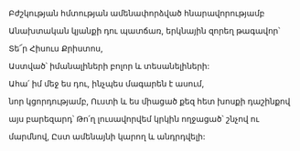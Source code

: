 Բժշկության հմտության ամենափորձված հնարավորությամբ


Անախտական կյանքի դու պատճառ, երկնային զորեղ թագավոր՝


Տե՜ր Հիսուս Քրիստոս,


Աստված՝ իմանալիների բոլոր և տեսանելիների:


Ահա՛ իմ մեջ ես դու, ինչպես մագարեն է ասում,


նոր կցորդությամբ, Ուստի և ես միացած քեզ հետ խոսքի դաշինքով


այս բարեզարդ՝ Թո՛ղ լուսավորվեմ կրկին ողջացած՝ շնչով ու


մարմնով, Ըստ ամենայնի կարող և անդրդվելի: